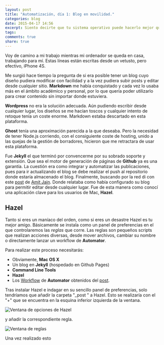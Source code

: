 ```yaml
---
layout: post
title: "Automatización, día 1: Blog en movilidad."
categories: blog
date: 2015-04-17 14:56
excerpt: Siento decirte que tu sistema operativo puede hacerlo mejor que tú.
tags: 
comments: true 
share: true 
---
```


Voy de camino a mi trabajo mientras mi ordenador se queda en casa, trabajando para mí. Estas líneas están escritas desde un vetusto, pero efectivo, iPhone 4S. 

Me surgió hace tiempo la pregunta de si era posible tener un blog cuyo diseño pudiera modificar con facilidad y a la vez pudiera subir posts y editar desde cualquier sitio. **Markdown** me había conquistado y cada vez lo usaba más en el ámbito académico y personal, por lo que quería poder utilizarlo para crear contenido sin importar donde estuviera.

**Wordpress** no era la solución adecuada. Aún pudiendo escribir desde cualquier lugar, los diseños se me hacían toscos y cualquier intento de retoque tenía un coste enorme. Markdown estaba descartado en esta plataforma.

**Ghost** tenía una aproximación parecida a la que deseaba. Pero la necesidad de tener Node.js corriendo, con el consiguiente coste de hosting, unido a las quejas de la gestión de borradores, hicieron que me retractara de usar esta plataforma.

Fue **Jekyll** el que terminó por convencerme por su sobrado soporte y extensión. Que sea el motor de generación de páginas de **Github** ya es una garantía. La cuestión era como integrar y automatizar las publicaciones, pues para ir actualizando el blog se debe realizar el push al repositorio donde estaría almacenado el blog. Finalmente, buscando por la red di con este [post] de [Amit Jain]. Donde relataba como había configurado su blog para permitir editar desde cualquier lugar. Fue de esta manera como conocí una aplicación clave para los usuarios de Mac, **Hazel**.

## Hazel

Tanto si eres un maníaco del orden, como si eres un desastre Hazel es tu mejor amigo. Básicamente se instala como un panel de preferencias en el que controlaremos las *reglas* que corre. Las reglas son pequeños scripts que realizan acciones diversas, desde mover archivos, cambiar su nombre o directamente lanzar un workflow de **Automator**.

Para realizar este proceso necesitarás:

- Obviamente, **Mac OS X**
- Un blog en **Jekyll** (hospedado en Github Pages)
- **Command Line Tools**
- **Hazel**
- Los [Workflow] de **Automator** obtenidos del [post].

Tras instalar Hazel e indagar en su sencillo panel de preferencias, solo tendríamos que añadir la carpeta "_post " a Hazel. Esto se realizaría con el "+" que se encuentra en la esquina inferior izquierda de la ventana.

![][hazel]

y añadir la correspondiente regla.

![][rules]

Una vez realizado esto 

[post]: http://spinhalf.net/2015/01/04/getting-started-with-a-jekyll-blog/
[hazel]: ../../images/Hazel.png "Ventana de opciones de Hazel" 
[rules]: ../../images/Hazelrule.png "Ventana de reglas"
[Workflow]: http://culturedpixel.com/uploads/Github%20Push%20Workflows.zip
[Amit Jain]: http://amitjain.me